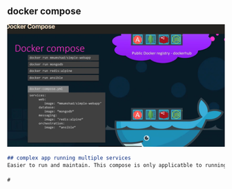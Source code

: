 ## docker compose

![cpu_usage](https://github.com/sheyijojo/Docker_CERT/blob/main/_assets/docker_cmpose.png?raw=true)

```md
## complex app running multiple services
Easier to run and maintain. This compose is only applicatble to running containers on a single docker host

#

```
